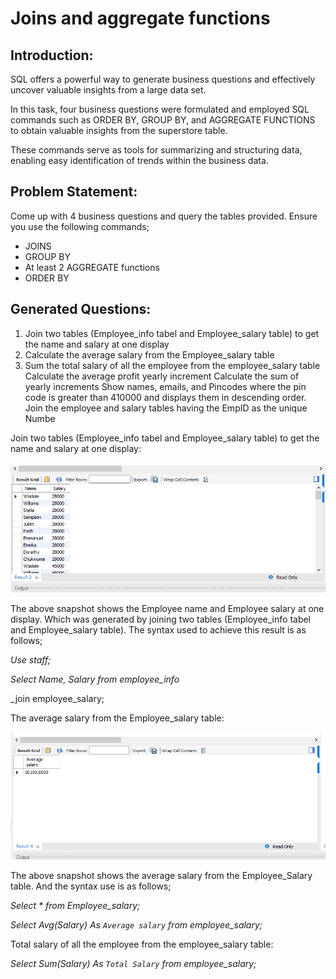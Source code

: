 # Joins and aggregate functions

## Introduction:

SQL offers a powerful way to generate business questions and effectively uncover valuable insights from a large data set.

In this task, four business questions were formulated and employed SQL commands such as ORDER BY, GROUP BY, and AGGREGATE FUNCTIONS to obtain valuable insights from the superstore table.

These commands serve as tools for summarizing and structuring data, enabling easy identification of trends within the business data.

## Problem Statement:
Come up with 4 business questions and query the tables provided. Ensure you use the following commands;

- JOINS
- GROUP BY
- At least 2 AGGREGATE functions
- ORDER BY

## Generated Questions:

1. Join two tables (Employee_info tabel and Employee_salary table) to get the name and salary at one display
2. Calculate the average salary from the Employee_salary table
3. Sum the total salary of all the employee from the employee_salary table
Calculate the average profit yearly increment
Calculate the sum of yearly increments
Show names, emails, and Pincodes where the pin code is greater than 410000 and displays them in descending order.
Join the employee and salary tables having the EmpID as the unique Numbe

Join two tables (Employee_info tabel and Employee_salary table) to get the name and salary at one display:

![](Table_Joins.png)

The above snapshot shows the Employee name and Employee salary at one display. Which was generated by joining two tables (Employee_info tabel and Employee_salary table). The syntax used to achieve this result is as follows;

_Use staff;_

_Select Name, Salary from employee_info_

_join employee_salary;

The average salary from the Employee_salary table:

![](Average_Salary.png)


The above snapshot shows the average salary from the Employee_Salary table. And the syntax use is as follows;

_Select * from Employee_salary;_

_Select Avg(Salary) As `Average salary` from employee_salary;_

Total salary of all the employee from the employee_salary table:

_Select Sum(Salary) As `Total Salary` from employee_salary;_

